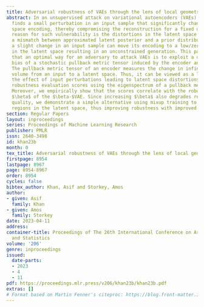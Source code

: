 ```yaml
---
title: Adversarial robustness of VAEs through the lens of local geometry
abstract: In an unsupervised attack on variational autoencoders (VAEs), an adversary
  finds a small perturbation in an input sample that significantly changes its latent
  space encoding, thereby compromising the reconstruction for a fixed decoder. A known
  reason for such vulnerability is the distortions in the latent space resulting from
  a mismatch between approximated latent posterior and a prior distribution. Consequently,
  a slight change in an input sample can move its encoding to a low/zero density region
  in the latent space resulting in an unconstrained generation. This paper demonstrates
  that an optimal way for an adversary to attack VAEs is to exploit a directional
  bias of a stochastic pullback metric tensor induced by the encoder and decoder networks.
  The pullback metric tensor of an encoder measures the change in infinitesimal latent
  volume from an input to a latent space. Thus, it can be viewed as a lens to analyse
  the effect of input perturbations leading to latent space distortions. We propose
  robustness evaluation scores using the eigenspectrum of a pullback metric tensor.
  Moreover, we empirically show that the scores correlate with the robustness parameter
  $\beta$ of the $\beta-$VAE. Since increasing $\beta$ also degrades reconstruction
  quality, we demonstrate a simple alternative using mixup training to fill the empty
  regions in the latent space, thus improving robustness with improved reconstruction.
section: Regular Papers
layout: inproceedings
series: Proceedings of Machine Learning Research
publisher: PMLR
issn: 2640-3498
id: khan23b
month: 0
tex_title: Adversarial robustness of VAEs through the lens of local geometry
firstpage: 8954
lastpage: 8967
page: 8954-8967
order: 8954
cycles: false
bibtex_author: Khan, Asif and Storkey, Amos
author:
- given: Asif
  family: Khan
- given: Amos
  family: Storkey
date: 2023-04-11
address:
container-title: Proceedings of The 26th International Conference on Artificial Intelligence
  and Statistics
volume: '206'
genre: inproceedings
issued:
  date-parts:
  - 2023
  - 4
  - 11
pdf: https://proceedings.mlr.press/v206/khan23b/khan23b.pdf
extras: []
# Format based on Martin Fenner's citeproc: https://blog.front-matter.io/posts/citeproc-yaml-for-bibliographies/
---
```

